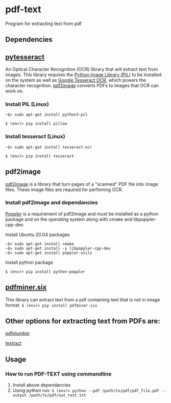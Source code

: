 # pdf-text
Program for extracting text from pdf

Dependencies
--------
## [pytesseract](https://pypi.org/project/pytesseract/) 
An Optical Character Recognition (OCR) library that will extract text from images. This library requires the 
[Python Image Library (PIL)](https://pillow.readthedocs.io/en/stable/) to be installed on the system as well as 
[Google Tesseract OCR](https://github.com/tesseract-ocr/tesseract), which powers the character recognition. 
[pdf2image](https://github.com/Belval/pdf2image) converts PDFs to images that OCR can work on.

### Install PIL (Linux)
`~$> sudo apt-get install python3-pil`

`$ (env)> pip install pillow`

### Install tesseract (Linux)
`~$> sudo apt-get install tesseract-ocr`

`$ (env)> pip install tesseract`

## pdf2image
[pdf2image](https://pdf2image.readthedocs.io/en/latest/installation.html) is a library that turn pages of a 
"scanned" PDF file into image files. These image files are required for perfoming OCR.

### Install pdf2image and dependancies
[Poppler](https://pypi.org/project/python-poppler/) is a requirement of pdf2image and must be installed as a 
python package and on the operating system along with cmake and libpoppler-cpp-dev.

Install Ubuntu 20.04 packages

```
~$> sudo apt-get install cmake
~$> sudo apt-get install -y libpoppler-cpp-dev
~$> sudo apt-get install poppler-utils
```

Install python package

`$ (env)> pip install python-poppler`


## [pdfminer.six](https://github.com/pdfminer/pdfminer.six) 
This library can extract text from a pdf containing text that is not in image format.
`$ (env)> pip install pdfminer.six`


Other options for extracting text from PDFs are:
--------

[pdfplumber](https://github.com/jsvine/pdfplumber)

[textract](https://textract.readthedocs.io/en/stable/python_package.html)


Usage
--------
### How to run PDF-TEXT using commandline
1. Install above dependancies
2. Using python run:
    `$ (env)> python --pdf /path/to/pdf/pdf_file.pdf --output /path/to/pdf/out_text.txt`